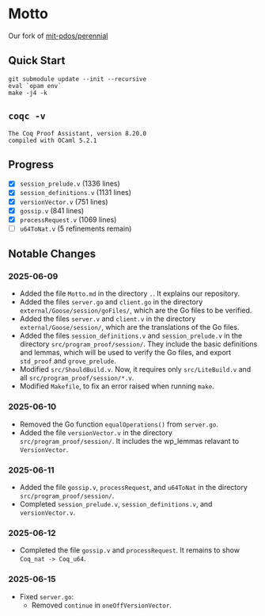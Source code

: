 # Motto

Our fork of [mit-pdos/perennial](https://github.com/mit-pdos/perennial/commit/8548a371b20bbb764a51db4ee97cfc1bb3ab0e5c)

## Quick Start

```shell
git submodule update --init --recursive
eval `opam env`
make -j4 -k
```

## `coqc -v`

```
The Coq Proof Assistant, version 8.20.0
compiled with OCaml 5.2.1
```

## Progress

- [x] `session_prelude.v` (1336 lines)
- [x] `session_definitions.v` (1131 lines)
- [x] `versionVector.v` (751 lines)
- [x] `gossip.v` (841 lines)
- [x] `processRequest.v` (1069 lines)
- [ ] `u64ToNat.v` (5 refinements remain)

## Notable Changes

### 2025-06-09

- Added the file `Motto.md` in the directory `.`. It explains our repository.
- Added the files `server.go` and `client.go` in the directory `external/Goose/session/goFiles/`, which are the Go files to be verified.
- Added the files `server.v` and `client.v` in the directory `external/Goose/session/`, which are the translations of the Go files.
- Added the files `session_definitions.v` and `session_prelude.v` in the directory `src/program_proof/session/`. They include the basic definitions and lemmas, which will be used to verify the Go files, and export `std_proof` and `grove_prelude`.
- Modified `src/ShouldBuild.v`. Now, it requires only `src/LiteBuild.v` and all `src/program_proof/session/*.v`.
- Modified `Makefile`, to fix an error raised when running `make`.

### 2025-06-10

- Removed the Go function `equalOperations()` from `server.go`.
- Added the file `versionVector.v` in the directory `src/program_proof/session/`. It includes the wp_lemmas relavant to `VersionVector`.

### 2025-06-11

- Added the file `gossip.v`, `processRequest`, and `u64ToNat` in the directory `src/program_proof/session/`.
- Completed `session_prelude.v`, `session_definitions.v`, and `versionVector.v`.

### 2025-06-12

- Completed the file `gossip.v` and `processRequest`. It remains to show `Coq_nat -> Coq_u64`.

### 2025-06-15

- Fixed `server.go`: 
  + Removed `continue` in `oneOffVersionVector`.
